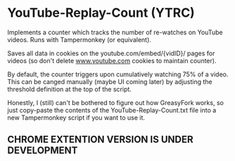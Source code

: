 # YouTube-Replay-Count (YTRC)
Implements a counter which tracks the number of re-watches on YouTube videos. Runs with Tampermonkey (or equivalent).

Saves all data in cookies on the youtube.com/embed/{vidID}/ pages for videos (so don't delete www.youtube.com cookies to maintain counter).

By default, the counter triggers upon cumulatively watching 75% of a video. This can be canged manually (maybe UI coming later) by adjusting the threshold definition at the top of the script.

Honestly, I (still) can't be bothered to figure out how GreasyFork works, so just copy-paste the contents of the YouTube-Replay-Count.txt file into a new Tampermonkey script if you want to use it.

## CHROME EXTENTION VERSION IS UNDER DEVELOPMENT
